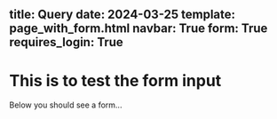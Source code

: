 title: Query
date: 2024-03-25
template: page_with_form.html
navbar: True
form: True
requires_login: True
---

# This is to test the form input

Below you should see a form...


